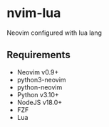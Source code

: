 # nvim-lua
Neovim configured with lua lang

## Requirements
- Neovim v0.9+
- python3-neovim
- python-neovim
- Python v3.10+
- NodeJS v18.0+
- FZF
- Lua
